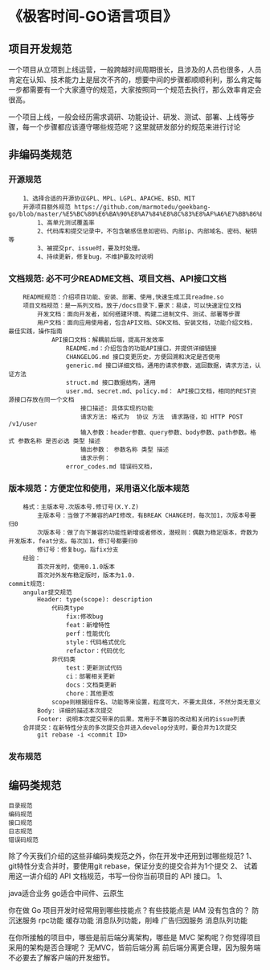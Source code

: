 # 《极客时间-GO语言项目》

## 项目开发规范

一个项目从立项到上线运营，一般跨越时间周期很长，且涉及的人员也很多，人员肯定在认知、技术能力上是层次不齐的，想要中间的步骤都顺顺利利，那么肯定每一步都需要有一个大家遵守的规范，大家按照同一个规范去执行，那么效率肯定会很高。

一个项目上线，一般会经历需求调研、功能设计、研发、测试、部署、上线等步骤，每一个步骤都应该遵守哪些规范呢？这里就研发部分的规范来进行讨论

## 非编码类规范
### 开源规范
		1、选择合适的开源协议GPL、MPL、LGPL、APACHE、BSD、MIT
		开源项目额外规范 https://github.com/marmotedu/geekbang-go/blob/master/%E5%BC%80%E6%BA%90%E8%A7%84%E8%8C%83%E8%AF%A6%E7%BB%86%E5%88%97%E8%A1%A8.md
			1、高单元测试覆盖率
			2、代码库和提交记录中，不包含敏感信息如密码、内部ip、内部域名、密码、秘钥等
			3、被提交pr、issue时，要及时处理。
			4、持续更新，修复bug，不维护要及时说明

### 文档规范: 必不可少README文档、项目文档、API接口文档
		README规范：介绍项目功能、安装、部署、使用,快速生成工具readme.so
		项目文档规范：是一系列文档，放于/docs目录下.要求：易读，可以快速定位文档
			开发文档：面向开发者，如何搭建环境、构建二进制文件、测试、部署等步骤
			用户文档：面向应用使用者，包含API文档、SDK文档、安装文档，功能介绍文档，最佳实践，操作指南
				API接口文档：解耦前后端，提高开发效率
					README.md：介绍包含的功能API接口，并提供详细链接
					CHANGELOG.md 接口变更历史，方便回溯和决定是否使用
					generic.md 接口详细文档，通用的请求参数，返回数据，请求方法，认证方法
					struct.md 接口数据结构，通用
					user.md、secret.md、policy.md： API接口文档，相同的REST资源接口存放在同一个文档
						接口描述: 具体实现的功能
						请求方法: 格式为  协议 方法  请求路径，如 HTTP POST /v1/user
						输入参数：header参数、query参数、body参数、path参数。格式 参数名称 是否必选 类型 描述
						输出参数： 参数名称 类型 描述
						请求示例：
					error_codes.md 错误码文档，
### 版本规范：方便定位和使用，采用语义化版本规范
		格式：主版本号.次版本号.修订号(X.Y.Z)
			主版本号：当做了不兼容的API修改，有BREAK CHANGE时，每次加1，次版本号要归0
			次版本号：做了向下兼容的功能性新增或者修改，潜规则：偶数为稳定版本，奇数为开发版本，feat分支。每次加1，修订号都要归0
			修订号：修复bug，指fix分支
		经验：
			首次开发时，使用0.1.0版本
			首次对外发布稳定版时，版本为1.0.
	commit规范: 
		angular提交规范
			Header: type(scope): description
				代码类type
					fix:修改bug
					feat：新增特性
					perf：性能优化
					style：代码格式优化
					refactor：代码优化
				非代码类
					test：更新测试代码
					ci：部署相关更新
					docs：文档类更新
					chore：其他更改
				scope则根据组件名、功能等来设置，粒度可大，不要太具体，不然分类无意义
			Body: 详细的描述本次提交
			Footer: 说明本次提交带来的后果，常用于不兼容的改动和关闭的issue列表
		合并提交：在新特性分支的多次提交合并进入develop分支时，要合并为1次提交
			git rebase -i <commit ID>
### 发布规范


## 编码类规范
	目录规范
	编码规范
	接口规范
	日志规范
	错误码规范



除了今天我们介绍的这些非编码类规范之外，你在开发中还用到过哪些规范?
	1、git特性分支合并时，要使用git rebase，保证分支的提交合并为1个提交
	2、
试着用这一讲介绍的 API 文档规范，书写一份你当前项目的 API 接口。
	1、


java适合业务
go适合中间件、云原生



你在做 Go 项目开发时经常用到哪些技能点？有些技能点是 IAM 没有包含的？
	防沉迷服务
		rpc功能
		缓存功能
		消息队列功能，削峰
	广告归因服务
		消息队列功能


在你所接触的项目中，哪些是前后端分离架构，哪些是 MVC 架构呢？你觉得项目采用的架构是否合理呢？
	无MVC，皆前后端分离
	前后端分离更合理，因为服务端不必要去了解客户端的开发细节。
